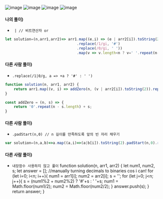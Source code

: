 ![image](https://user-images.githubusercontent.com/87289383/131881589-ceb6a258-4b0b-4410-85d2-7ccc1efd9d62.png)
![image](https://user-images.githubusercontent.com/87289383/131881742-82e227ac-9d6d-4176-b5cf-a5186cd84bad.png)
![image](https://user-images.githubusercontent.com/87289383/131881921-fe3e3198-fc9c-4856-84df-8b524e3c314e.png)
![image](https://user-images.githubusercontent.com/87289383/131881984-8217d86a-4cbf-455e-b72c-eddb739b8584.png)

#### 나의 풀이)
- ` | // 비트연산자 or`
```javascript
let solution=(n,arr1,arr2)=> arr1.map((e,i) => (e | arr2[i]).toString(2)
                                 .replace(/1/gi, '#')
                                 .replace(/0/gi, ' '))
                                 .map(v => v.length<n ? v=' '.repeat(n-v.length)+v : v)
```

#### 다른 사람 풀이)
- `.replace(/1|0/g, a => +a ? '#' : ' ')`
```javascript
function solution(n, arr1, arr2) {
    return arr1.map((v, i) => addZero(n, (v | arr2[i]).toString(2)).replace(/1|0/g, a => +a ? '#' : ' '));
}

const addZero = (n, s) => {
    return '0'.repeat(n - s.length) + s;
}
```

#### 다른 사람 풀이)
- `.padStart(n,0) // n 길이를 만족하도록 앞의 빈 자리 채우기`
```javascript
var solution=(n,a,b)=>a.map((a,i)=>(a|b[i]).toString(2).padStart(n,0).replace(/0/g,' ').replace(/1/g,'#'))
```

#### 다른 사람 풀이)
- `내장함수 사용하지 않고 풀이`
function solution(n, arr1, arr2) {
    let num1, num2, s;
    let answer = [];
    //manually turning decimals to binaries cos i can!
    for (let i=0; i<n; i++){
        num1 = arr1[i];
        num2 = arr2[i];
        s = '';
        for (let j=0; j<n; j++){
            s = (num1%2 + num2%2) ? '#'+s : ' '+s;
            num1 = Math.floor(num1/2);
            num2 = Math.floor(num2/2);
        }
        answer.push(s);
    }    
    return answer;
}
```

